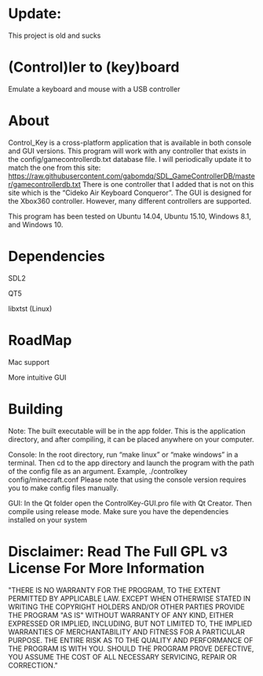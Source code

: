 # Update:
This project is old and sucks

# (Control)ler to (key)board
Emulate a keyboard and mouse with a USB controller 

# About
Control_Key is a cross-platform application that is available in both console and GUI versions.
This program will work with any controller that exists in the config/gamecontrollerdb.txt database file. I will periodically update it to match the one from this site: https://raw.githubusercontent.com/gabomdq/SDL_GameControllerDB/master/gamecontrollerdb.txt
There is one controller that I added that is not on this site which is the “Cideko Air Keyboard Conqueror”.
The GUI is designed for the Xbox360 controller. However, many different controllers are supported.  

This program has been tested on Ubuntu 14.04, Ubuntu 15.10, Windows 8.1, and Windows 10.


# Dependencies
SDL2

QT5

libxtst  (Linux)


# RoadMap

Mac support

More intuitive GUI 

# Building

Note: The built executable will be in the app folder. This is the application directory, and after compiling, it can be placed anywhere on your computer.

Console: In the root directory, run “make linux” or “make windows” in a terminal.
Then cd to the app directory and launch the program with the path of the config file as an argument. 
Example, ./controlkey config/minecraft.conf
Please note that using the console version requires you to make config files manually.

GUI: In the Qt folder open the ControlKey-GUI.pro file with Qt Creator. Then compile using release mode. Make sure you have the dependencies installed on your system

# Disclaimer: Read The Full GPL v3 License For More Information

"THERE IS NO WARRANTY FOR THE PROGRAM, TO THE EXTENT PERMITTED BY
APPLICABLE LAW.  EXCEPT WHEN OTHERWISE STATED IN WRITING THE COPYRIGHT
HOLDERS AND/OR OTHER PARTIES PROVIDE THE PROGRAM "AS IS" WITHOUT WARRANTY
OF ANY KIND, EITHER EXPRESSED OR IMPLIED, INCLUDING, BUT NOT LIMITED TO,
THE IMPLIED WARRANTIES OF MERCHANTABILITY AND FITNESS FOR A PARTICULAR
PURPOSE.  THE ENTIRE RISK AS TO THE QUALITY AND PERFORMANCE OF THE PROGRAM
IS WITH YOU.  SHOULD THE PROGRAM PROVE DEFECTIVE, YOU ASSUME THE COST OF
ALL NECESSARY SERVICING, REPAIR OR CORRECTION."
